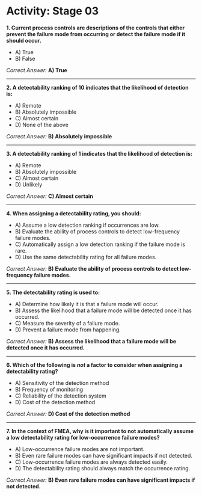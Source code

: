 # Activity: Stage 03

**1. Current process controls are descriptions of the controls that either prevent the failure mode from occurring or detect the failure mode if it should occur.**

- A) True
- B) False

*Correct Answer:* **A) True**

---

**2. A detectability ranking of 10 indicates that the likelihood of detection is:**

- A) Remote
- B) Absolutely impossible
- C) Almost certain
- D) None of the above

*Correct Answer:* **B) Absolutely impossible**

---

**3. A detectability ranking of 1 indicates that the likelihood of detection is:**

- A) Remote
- B) Absolutely impossible
- C) Almost certain
- D) Unlikely

*Correct Answer:* **C) Almost certain**

---

**4. When assigning a detectability rating, you should:**

- A) Assume a low detection ranking if occurrences are low.
- B) Evaluate the ability of process controls to detect low-frequency failure modes.
- C) Automatically assign a low detection ranking if the failure mode is rare.
- D) Use the same detectability rating for all failure modes.

*Correct Answer:* **B) Evaluate the ability of process controls to detect low-frequency failure modes.**

---

**5. The detectability rating is used to:**

- A) Determine how likely it is that a failure mode will occur.
- B) Assess the likelihood that a failure mode will be detected once it has occurred.
- C) Measure the severity of a failure mode.
- D) Prevent a failure mode from happening.

*Correct Answer:* **B) Assess the likelihood that a failure mode will be detected once it has occurred.**

---

**6. Which of the following is *not* a factor to consider when assigning a detectability rating?**

- A) Sensitivity of the detection method
- B) Frequency of monitoring
- C) Reliability of the detection system
- D) Cost of the detection method

*Correct Answer:* **D) Cost of the detection method**

---

**7. In the context of FMEA, why is it important to not automatically assume a low detectability rating for low-occurrence failure modes?**

- A) Low-occurrence failure modes are not important.
- B) Even rare failure modes can have significant impacts if not detected.
- C) Low-occurrence failure modes are always detected easily.
- D) The detectability rating should always match the occurrence rating.

*Correct Answer:* **B) Even rare failure modes can have significant impacts if not detected.**

